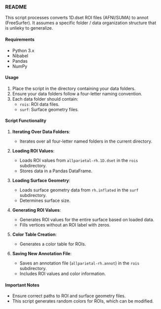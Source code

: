 ### README

This script processes converts 1D.dset ROI files (AFNI/SUMA) to annot (FreeSurfer). It assumes a specific folder / data organization structure that is unlieky to generalize.

#### Requirements
- Python 3.x
- Nibabel
- Pandas
- NumPy

#### Usage
1. Place the script in the directory containing your data folders.
2. Ensure your data folders follow a four-letter naming convention.
3. Each data folder should contain:
   - `rois`: ROI data files.
   - `surf`: Surface geometry files.

#### Script Functionality
1. **Iterating Over Data Folders**:
   - Iterates over all four-letter named folders in the current directory.

2. **Loading ROI Values**:
   - Loads ROI values from `allparietal-rh.1D.dset` in the `rois` subdirectory.
   - Stores data in a Pandas DataFrame.

3. **Loading Surface Geometry**:
   - Loads surface geometry data from `rh.inflated` in the `surf` subdirectory.
   - Determines surface size.

4. **Generating ROI Values**:
   - Generates ROI values for the entire surface based on loaded data.
   - Fills vertices without an ROI label with zeros.

5. **Color Table Creation**:
   - Generates a color table for ROIs.

6. **Saving New Annotation File**:
   - Saves an annotation file (`allparietal-rh.annot`) in the `rois` subdirectory.
   - Includes ROI values and color information.

#### Important Notes
- Ensure correct paths to ROI and surface geometry files.
- This script generates random colors for ROIs, which can be modified.



